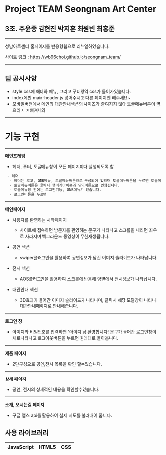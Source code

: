 # Project TEAM Seongnam Art Center

## 3조. 주윤종 김현진 박지훈 최원빈 최홍준

-----------------
성남아트센터 홈페이지를 반응형웹으로 리뉴얼하였습니다.

사이트 링크 : https://wb96choi.github.io/seongnam_team/


-----------------
## 팀 공지사항
- style.css에 헤더와 메뉴, 그리고 푸터영역 css가 들어가있습니다.
- index에만 main-header.js 넣어주시고 다른 페이지엔 빼주세요~
- 모바일버전에서 메인의 대관안내섹션의 사이즈가 줄여지지 않아 토글메뉴버튼이 옆으러ㅗ ㅈ삐져나와

-----------------
# 기능 구현

-----------------
**메인프레임**

* 헤더, 푸터, 토글메뉴창이 모든 페이지마다 실행되도록 함
```c
 - 헤더
  - 헤더는 로고, GNB메뉴, 토글메뉴버튼으로 구성되어 있으며 토글메뉴버튼을 누르면 토글메뉴창이 열립니다.
  - 토글메뉴버튼은 클릭시 햄버거아이콘과 닫기버튼으로 변형됩니다.
  - 토글메뉴창 안에는 로그인기능, GNB메뉴가 있습니다.
  - 로그인버튼을 누르면
```

------------------
**메인페이지**

* 사용자를 환영하는 시작페이지
  - 사이트에 접속하면 방문자를 환영하는 문구가 나타나고 스크롤을 내리면 좌우로 사라지며 백그라운드 동영상이 무한재생됩니다.

* 공연 섹션
  - swiper플러그인을 활용하여 공연정보가 담긴 이미지 슬라이드가 나타납니다.

* 전시 섹션
  - AOS플러그인을 활용하여 스크롤에 반응해 양옆에서 전시정보가 나타납니다.

* 대관안내 섹션
  - 3D효과가 들어간 이미지 슬라이드가 나타나며, 클릭시 해당 모달창이 나타나 대관안내페이지로 안내해줍니다.

-------------------
**로그인 창**
 
- 아이디와 비밀번호를 입력하면 '아이디'님 환영합니다! 문구가 들어간 로그인창이 새로나타나고 로그아웃버튼을 누르면 원래대로 돌아옵니다. 


------------------
**제품 페이지**

* 2단구성으로 공연,전시 목록을 확인 할수있습니다.

------------------
**상세 페이지**

* 공연, 전시의 상세적인 내용을 확인할수있습니다.


------------------
**소개, 오시는길 페이지**

* 구글 맵스 api를 활용하여 실제 지도를 불러내어 줍니다.




## 사용 라이브러리
|JavaScript|HTML5|CSS|
|---|---|---|

